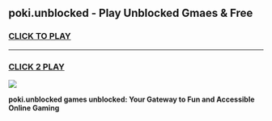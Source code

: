 
## poki.unblocked - Play Unblocked Gmaes & Free
<h3>
<a href="https://news.freeplayer.one?title=poki.unblocked&ref=23F">CLICK TO PLAY</a></h3>
<hr>

<h3>
<a href="https://news.freeplayer.one?title=poki.unblocked&ref=23F">CLICK 2 PLAY</a>
  
</h3>

<a href="https://news.freeplayer.one?title=poki.unblocked&ref=23F/"><img src="https://clearcache.store/games.png"></a>


**poki.unblocked games unblocked: Your Gateway to Fun and Accessible Online Gaming**
